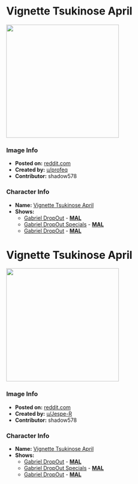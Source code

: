 # Vignette Tsukinose April

<img src="https://raw.githubusercontent.com/shadow578/Project-Padoru/master/Padoru/gabriel-dropout-vignette.png" height="300">

### Image Info
* **Posted on:**     [reddit.com](https://www.reddit.com/r/Padoru/comments/dua1w6/vignette_april_tsukinose_gabriel_dropout/)
* **Created by:**    [u/profeq](https://github.com/shadow578/Project-Padoru/blob/master/table-of-contents/creators/uprofeq.md)
* **Contributor:**   shadow578

### Character Info
* **Name:**   [Vignette Tsukinose April](https://myanimelist.net/character/143075)
* **Shows:**
  * [Gabriel DropOut](https://github.com/shadow578/Project-Padoru/blob/master/table-of-contents/shows/GabrielDropOut.md) - [__MAL__](https://myanimelist.net/anime/33731/Gabriel_DropOut)
  * [Gabriel DropOut Specials](https://github.com/shadow578/Project-Padoru/blob/master/table-of-contents/shows/GabrielDropOutSpecials.md) - [__MAL__](https://myanimelist.net/anime/34855/Gabriel_DropOut_Specials)
  * [Gabriel DropOut](https://github.com/shadow578/Project-Padoru/blob/master/table-of-contents/shows/GabrielDropOut.md) - [__MAL__](https://myanimelist.net/manga/96526/Gabriel_DropOut)


# Vignette Tsukinose April

<img src="https://raw.githubusercontent.com/shadow578/Project-Padoru/master/Padoru/U_Jespe-R/gabriel-dropout-vignette-jesper.png" height="300">

### Image Info
* **Posted on:**     [reddit.com](https://www.reddit.com/r/Padoru/comments/enszdi/daily_padoru_12_vignette_gabriel_dropout/)
* **Created by:**    [u/Jespe-R](https://github.com/shadow578/Project-Padoru/blob/master/table-of-contents/creators/uJespeR.md)
* **Contributor:**   shadow578

### Character Info
* **Name:**   [Vignette Tsukinose April](https://myanimelist.net/character/143075)
* **Shows:**
  * [Gabriel DropOut](https://github.com/shadow578/Project-Padoru/blob/master/table-of-contents/shows/GabrielDropOut.md) - [__MAL__](https://myanimelist.net/anime/33731/Gabriel_DropOut)
  * [Gabriel DropOut Specials](https://github.com/shadow578/Project-Padoru/blob/master/table-of-contents/shows/GabrielDropOutSpecials.md) - [__MAL__](https://myanimelist.net/anime/34855/Gabriel_DropOut_Specials)
  * [Gabriel DropOut](https://github.com/shadow578/Project-Padoru/blob/master/table-of-contents/shows/GabrielDropOut.md) - [__MAL__](https://myanimelist.net/manga/96526/Gabriel_DropOut)


